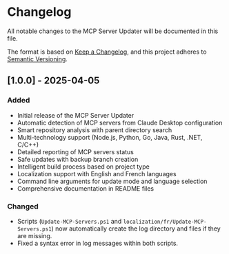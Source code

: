 # Changelog

All notable changes to the MCP Server Updater will be documented in this file.

The format is based on [Keep a Changelog](https://keepachangelog.com/en/1.0.0/),
and this project adheres to [Semantic Versioning](https://semver.org/spec/v2.0.0.html).

## [1.0.0] - 2025-04-05

### Added
- Initial release of the MCP Server Updater
- Automatic detection of MCP servers from Claude Desktop configuration
- Smart repository analysis with parent directory search
- Multi-technology support (Node.js, Python, Go, Java, Rust, .NET, C/C++)
- Detailed reporting of MCP servers status
- Safe updates with backup branch creation
- Intelligent build process based on project type
- Localization support with English and French languages
- Command line arguments for update mode and language selection
- Comprehensive documentation in README files


### Changed
- Scripts (`Update-MCP-Servers.ps1` and `localization/fr/Update-MCP-Servers.ps1`) now automatically create the log directory and files if they are missing.
- Fixed a syntax error in log messages within both scripts.

